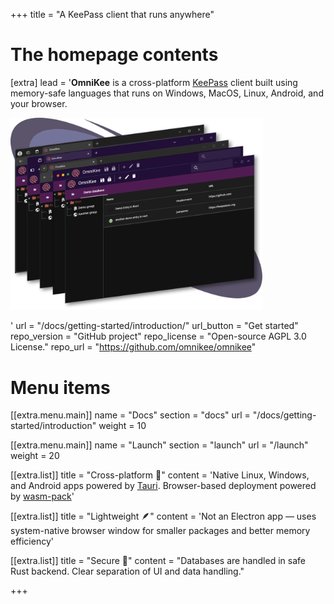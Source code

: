 +++
title = "A KeePass client that runs anywhere"


# The homepage contents
[extra]
lead = '<b>OmniKee</b> is a cross-platform <a href="https://keepass.info/">KeePass</a> client built using memory-safe languages that runs on Windows, MacOS, Linux, Android, and your browser. <p><img width="80%" src="./key-art.svg"></p>'
url = "/docs/getting-started/introduction/"
url_button = "Get started"
repo_version = "GitHub project"
repo_license = "Open-source AGPL 3.0 License."
repo_url = "https://github.com/omnikee/omnikee"

# Menu items
[[extra.menu.main]]
name = "Docs"
section = "docs"
url = "/docs/getting-started/introduction"
weight = 10

[[extra.menu.main]]
name = "Launch"
section = "launch"
url = "/launch"
weight = 20

[[extra.list]]
title = "Cross-platform 🌈"
content = 'Native Linux, Windows, and Android apps powered by <a href="https://v2.tauri.app">Tauri</a>. Browser-based deployment powered by <a href="https://github.com/rustwasm/wasm-pack">wasm-pack</a>'

[[extra.list]]
title = "Lightweight 🪶"
content = 'Not an Electron app &mdash; uses system-native browser window for smaller packages and better memory efficiency'

[[extra.list]]
title = "Secure 🔐"
content = "Databases are handled in safe Rust backend. Clear separation of UI and data handling."


+++
